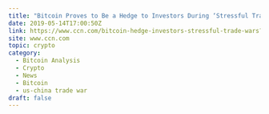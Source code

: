 ```yaml
---
title: "Bitcoin Proves to Be a Hedge to Investors During ‘Stressful Trade Wars’"
date: 2019-05-14T17:00:50Z
link: https://www.ccn.com/bitcoin-hedge-investors-stressful-trade-wars?utm_medium=RSS&utm_source=hune
site: www.ccn.com
topic: crypto
category:
  - Bitcoin Analysis
  - Crypto
  - News
  - Bitcoin
  - us-china trade war
draft: false
---
```

